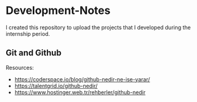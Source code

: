 # Development-Notes
I created this repository to upload the projects that I developed during the internship period.
 
## Git and Github
Resources:
* https://coderspace.io/blog/github-nedir-ne-ise-yarar/
* https://talentgrid.io/github-nedir/
* https://www.hostinger.web.tr/rehberler/github-nedir

